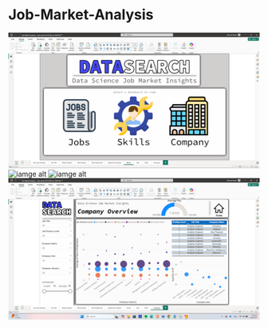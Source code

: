 # Job-Market-Analysis

 ![iamge alt](https://github.com/asaad2k/Job-Market-Analysis/blob/main/JobMarket%20Analysis%20Pictures/Home%20Page.png?raw=true)
 ![iamge alt]()
 ![iamge alt]()
![iamge alt](https://github.com/asaad2k/Job-Market-Analysis/blob/main/JobMarket%20Analysis%20Pictures/Company%20Page.png?raw=true)
